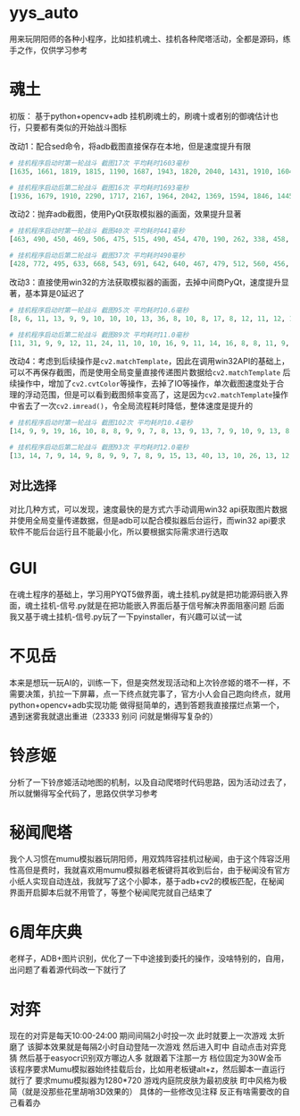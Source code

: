 # yys_auto
用来玩阴阳师的各种小程序，比如挂机魂土、挂机各种爬塔活动，全都是源码，练手之作，仅供学习参考
# 魂土
初版：
基于python+opencv+adb 挂机刷魂土的，刷魂十或者别的御魂估计也行，只要都有类似的开始战斗图标

改动1：配合sed命令，将adb截图直接保存在本地，但是速度提升有限
```python
# 挂机程序启动时第一轮战斗 截图17次 平均耗时1603毫秒
[1635, 1661, 1819, 1815, 1190, 1687, 1943, 1820, 2040, 1431, 1910, 1604, 1207, 1433, 1258, 1431, 1368]

# 挂机程序启动后第二轮战斗 截图16次 平均耗时1693毫秒
[1936, 1679, 1910, 2290, 1717, 2167, 1964, 2042, 1369, 1594, 1846, 1445, 1324, 1348, 1321, 1144]

```
改动2：抛弃adb截图，使用PyQt获取模拟器的画面，效果提升显著
```python
# 挂机程序启动时第一轮战斗 截图40次 平均耗时441毫秒
[463, 490, 450, 469, 506, 475, 515, 490, 454, 470, 190, 262, 338, 458, 473, 507, 474, 501, 433, 474, 397, 504, 490, 287, 394, 443, 508, 580, 456, 481, 268, 372, 373, 500, 392, 502, 551, 471, 367, 448]

# 挂机程序启动后第二轮战斗 截图37次 平均耗时490毫秒
[428, 772, 495, 633, 668, 543, 691, 642, 640, 467, 479, 512, 560, 456, 504, 647, 432, 459, 484, 267, 242, 372, 453, 486, 524, 422, 476, 308, 348, 403, 627, 498, 474, 492, 429, 444, 388]

```

改动3：直接使用win32的方法获取模拟器的画面，去掉中间商PyQt，速度提升显著，基本算是0延迟了
```python
# 挂机程序启动时第一轮战斗 截图95次 平均耗时10.6毫秒
[8, 6, 11, 13, 9, 9, 10, 10, 10, 13, 36, 8, 10, 8, 17, 8, 12, 11, 12, 11, 8, 11, 9, 8, 8, 17, 7, 9, 10, 8, 9, 10, 10, 11, 16, 17, 9, 13, 10, 8, 9, 11, 11, 15, 17, 8, 10, 8, 9, 9, 10, 10, 10, 11, 8, 9, 12, 13, 10, 10, 10, 20, 10, 9, 8, 9, 9, 9, 17, 10, 10, 18, 10, 10, 9, 10, 9, 10, 9, 10, 14, 10, 7, 9, 8, 10, 8, 8, 11, 8, 9, 10, 8, 11, 11]

# 挂机程序启动后第二轮战斗 截图89次 平均耗时11.0毫秒
[11, 31, 9, 9, 12, 11, 24, 11, 10, 10, 16, 9, 11, 14, 16, 8, 8, 11, 9, 9, 9, 9, 11, 14, 13, 12, 10, 8, 8, 8, 10, 14, 11, 11, 12, 10, 9, 8, 11, 10, 8, 19, 9, 9, 10, 10, 12, 9, 14, 9, 13, 11, 17, 14, 13, 11, 10, 10, 9, 8, 12, 12, 9, 10, 8, 11, 17, 8, 10, 9, 10, 9, 9, 8, 9, 8, 11, 10, 11, 8, 12, 10, 7, 8, 12, 8, 10, 23, 10]

```

改动4：考虑到后续操作是`cv2.matchTemplate`，因此在调用win32API的基础上，可以不再保存截图，而是使用全局变量直接传递图片数据给`cv2.matchTemplate`
后续操作中，增加了`cv2.cvtColor`等操作，去掉了IO等操作，单次截图速度处于合理的浮动范围，但是可以看到截图频率变高了，这是因为`cv2.matchTemplate`操作中省去了一次`cv2.imread()`，令全局流程耗时降低，整体速度是提升的
```python
# 挂机程序启动时第一轮战斗 截图102次 平均耗时10.4毫秒
[14, 9, 9, 19, 16, 10, 8, 8, 9, 9, 7, 8, 13, 9, 13, 7, 9, 10, 9, 13, 8, 9, 8, 10, 9, 10, 9, 10, 10, 8, 9, 9, 13, 9, 14, 8, 11, 10, 8, 9, 10, 7, 11, 9, 14, 9, 10, 10, 11, 9, 17, 9, 10, 10, 11, 11, 12, 10, 8, 9, 16, 16, 13, 22, 9, 9, 13, 10, 9, 11, 13, 10, 14, 13, 11, 9, 10, 11, 11, 11, 12, 9, 9, 9, 8, 11, 9, 9, 9, 9, 8, 12, 8, 12, 10, 8, 10, 11, 11, 10, 9, 10]

# 挂机程序启动后第二轮战斗 截图93次 平均耗时12.0毫秒
[13, 14, 7, 9, 14, 9, 8, 9, 9, 7, 8, 9, 15, 13, 40, 13, 10, 26, 13, 12, 14, 14, 13, 10, 20, 14, 10, 10, 11, 12, 15, 13, 9, 11, 8, 13, 9, 18, 13, 11, 13, 23, 14, 13, 32, 13, 19, 15, 9, 11, 11, 10, 12, 16, 17, 12, 7, 9, 9, 10, 9, 11, 13, 8, 9, 8, 9, 12, 11, 10, 13, 14, 8, 10, 11, 9, 11, 10, 9, 11, 18, 14, 10, 8, 9, 11, 11, 8, 9, 9, 9, 8, 8]

```

## 对比选择
对比几种方式，可以发现，速度最快的是方式六手动调用win32 api获取图片数据并使用全局变量传递数据，但是adb可以配合模拟器后台运行，而win32 api要求软件不能后台运行且不能最小化，所以要根据实际需求进行选取

# GUI
在魂土程序的基础上，学习用PYQT5做界面，魂土挂机.py就是把功能源码嵌入界面，魂土挂机-信号.py就是在把功能嵌入界面后基于信号解决界面阻塞问题
后面我又基于魂土挂机-信号.py玩了一下pyinstaller，有兴趣可以试一试
# 不见岳
本来是想玩一玩AI的，训练一下，但是突然发现活动和上次铃彦姬的塔不一样，不需要决策，扒拉一下屏幕，点一下终点就完事了，官方小人会自己跑向终点，就用python+opencv+adb实现功能
做得挺简单的，遇到答题我直接摆烂点第一个，遇到迷雾我就退出重进（23333 别问 问就是懒得写复杂的）

# 铃彦姬
分析了一下铃彦姬活动地图的机制，以及自动爬塔时代码思路，因为活动过去了，所以就懒得写全代码了，思路仅供学习参考

# 秘闻爬塔
我个人习惯在mumu模拟器玩阴阳师，用双鸩阵容挂机过秘闻，由于这个阵容泛用性高但是费时，我就喜欢用mumu模拟器老板键将其收到后台，由于秘闻没有官方小纸人实现自动连战，我就写了这个小脚本，基于adb+cv2的模板匹配，在秘闻界面开启脚本后就不用管了，等整个秘闻爬完就自己结束了

# 6周年庆典
老样子，ADB+图片识别，优化了一下中途接到委托的操作，没啥特别的，自用，出问题了看着源代码改一下就行了

# 对弈
现在的对弈是每天10:00-24:00 期间间隔2小时投一次 此时就要上一次游戏 太折磨了
该脚本效果就是每隔2小时自动登陆一次游戏 然后进入町中 自动点击对弈竞猜 然后基于easyocr识别双方哪边人多 就跟着下注那一方 档位固定为30W金币
该程序要求Mumu模拟器始终挂载后台，比如用老板键alt+z，然后脚本一直运行就行了
要求mumu模拟器为1280*720 游戏内庭院皮肤为最初皮肤 町中风格为极简（就是没那些花里胡哨3D效果的）
具体的一些修改见注释 反正有啥需要改的自己看着办
